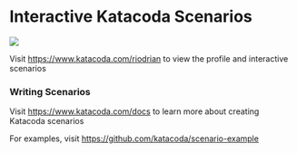 # Interactive Katacoda Scenarios

[![](http://shields.katacoda.com/katacoda/riodrian/count.svg)](https://www.katacoda.com/riodrian "Get your profile on Katacoda.com")

Visit https://www.katacoda.com/riodrian to view the profile and interactive scenarios

### Writing Scenarios
Visit https://www.katacoda.com/docs to learn more about creating Katacoda scenarios

For examples, visit https://github.com/katacoda/scenario-example
